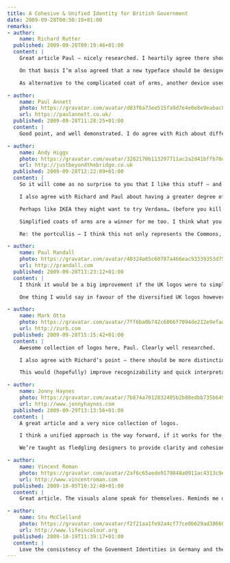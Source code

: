 ```yaml
---
title: A Cohesive & Unified Identity for British Government
date: 2009-09-28T00:50:19+01:00
remarks:
- author:
    name: Richard Rutter
  published: 2009-09-28T09:19:46+01:00
  content: |
    Great article Paul – nicely researched. I heartily agree there should be more consistency across the UK Government ‘brand’. Partly because some of the ministries’ identities are terrible vis. Department for Transport, but also because we the public should be able to tell at a glance when we’re dealing with a Government department.

    On that basis I’m also agreed that a new typeface should be designed. Gill Sans would probably be appropriate but its distribution, and use by the BBC, is too prevalent. That said I also think that the German and Dutch governments have taken their branding too far – I do believe that the various ministries should have different visual identies, even if it’s just differing colour schemes as in Northern Ireland.

    As alternative to the complicated coat of arms, another device used by the UK Government has been the crowned portcullis, although I think that may refer specifically to the House of Commons.

- author:
    name: Paul Annett
    photo: https://gravatar.com/avatar/d83f6a73ee515fa9d7e4e0e8e9eabac8
    url: https://paulannett.co.uk/
  published: 2009-09-28T11:28:25+01:00
  content: |
    Good point, and well demonstrated. I do agree with Rich about different visual identities between agencies. I’d also like to see a redrawn and simplified coat of arms along the same lines as the USA’s simplified eagle seal. Get on the case! ;-)

- author:
    name: Andy Higgs
    photo: https://gravatar.com/avatar/3282170b113297711ac2a2d41bffb70d
    url: http://justbeyondthebridge.co.uk
  published: 2009-09-28T12:22:09+01:00
  content: |
    So it will come as no surprise to you that I like this stuff – and it’s fascinating you’ve pulled this all together as I’ve never really thought to compare national government identities like this.

    I also agree with Richard and Paul about having a greater degree of separation – it becomes really noticeable as a foreigner looking at the German branding that it’s hard to tell one from another – though I’m not exactly their key audience!

    Perhaps like IKEA they might want to try Verdana… (before you kill me, I am joking) – I too think Gill Sans is a little too loaded as it is, and it would be better to go for something new. Johnston of course is considered an archetypal British font, and demonstrates that with a bit of care you can produce a good variation – perhaps a new one for C21st?

    Simplified coats of arms are a winner for me too. I think what you have there is a little fussy, but I’d agree a degree of consistency as you propose wouldn’t go amiss. That said, anything that drew the glut of disparate identities together would be an improvement.

    Re: the portcullis – I think this not only represents the Commons, but Parliament as a whole. It also used to be used for Customs & Excise before that was abolished. Not sure of it’s origins or which portcullis it actually represents (if any).

- author:
    name: Paul Randall
    photo: https://gravatar.com/avatar/40324a65c60787a466eac93339353d75
    url: http://prandall.com
  published: 2009-09-28T13:23:12+01:00
  content: |
    I think it would be a big improvement if the UK logos were to simplify the colour scheme to create a more coherent look firstly.

    One thing I would say in favour of the diversified UK logos however is that they add a bit of character, whereas the monochromatic style looks a little too clinical.

- author:
    name: Mark Otto
    photo: https://gravatar.com/avatar/7ff6ba0b742c6066f7094de212e9efad
    url: http://zurb.com
  published: 2009-09-28T15:15:42+01:00
  content: |
    Awesome collection of logos here, Paul. Clearly well researched.

    I also agree with Richard’s point – there should be more distinction between each departments’ logos. I’d argue that one could create a suite of brandmarks with slight variation while maintaining a cohesive presentation.

    This would (hopefully) improve recognizability and quick interpretation of what each logo represents.

- author:
    name: Jonny Haynes
    photo: https://gravatar.com/avatar/7b874a7012832405b2b88edbb735b649
    url: http://www.jonnyhaynes.com
  published: 2009-09-29T13:13:56+01:00
  content: |
    A great article and a very nice collection of logos.

    I think a unified approach is the way forward, if it works for the NHS, why can’t it work for the whole governement?

    We’re taught as fledgling designers to provide clarity and cohesion, one single crisp wordmark/logo would provide this.

- author:
    name: Vincent Roman
    photo: https://gravatar.com/avatar/2af6c65aede9179848a0911ac4313c9e
    url: http://www.vincentroman.com
  published: 2009-10-05T10:32:48+01:00
  content: |
    Great article. The visuals alone speak for themselves. Reminds me of the great piece just published in Wired on CraigsList design.

- author:
    name: Stu McClelland
    photo: https://gravatar.com/avatar/f2f21aa1fe92a4cf77ce0b629ad38660
    url: http://www.lifeincolour.org
  published: 2009-10-19T11:39:17+01:00
  content: |
    Love the consistency of the Govenment Identities in Germany and the Netherlands. I’m embarrassed of the Identites for Britain though. The designers could have done so much better. Not sure if it’s the designers fault, or the higher-ups in the government that wanted really bland design
---
```

